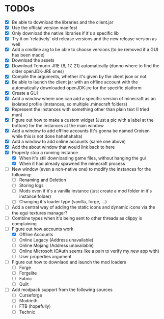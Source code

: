 # TODOs

-   [x] Be able to download the libraries and the client.jar
-   [x] Use the official version manifest
-   [x] Only download the native libraries if it's a specific lib
-   [x] Try it on 'relatively' old release versions and the new release version
        as well
-   [x] Add a cmdline arg to be able to choose versions (to be removed if a GUI
        has been made)
-   [x] Download the assets
-   [x] Download Temurin-JRE {8, 17, 21} automatically (dunno where to find the
        older openJDK-JRE ones)
-   [x] Compile the arguments, whether it's given by the client json or not
-   [x] Be able to launch the client jar with an offline account with the
        automatically downloaded openJDK-jre for the specific platform
-   [x] Create a GUI
-   [x] Add a window where one can add a specific version of minecraft as an
        isolated profile (instances, so multiple .minecraft folders)
-   [x] Represent the instances with something other than plain text (I tried
        man)
-   [x] Figure out how to make a custom widget (Just a pic with a label at the
        bottom) for the instances at the main window
-   [x] Add a window to add offline accounts (It's gonna be named Croisen while
        this is not done hahahahaha)
-   [x] Add a window to add online accounts (same one above)
-   [x] Add the about window that would link back to here
-   [x] Properly stop a running instance
    -   [x] When it's still downloading game files, without hanging the gui
    -   [x] When it had already spawned the minecraft process
-   [ ] New window (even a non-native one) to modify the instances for the
    following:
    -   [ ] Renaming and Deletion
    -   [ ] Storing logs
    -   [ ] Mods even if it's a vanilla instance (just create a mod folder in
        it's instance folder)
    -   [ ] Changing it's loader type (vanilla, forge, ...)
-   [ ] Add a central way of adding the static icons and dynamic icons via the
    the egui textures manager?
-   [ ] Combine types when it's being sent to other threads as clippy is
    complaining
-   [ ] Figure out how accounts work
    -   [x] Offline Accounts
    -   [ ] Online Legacy (Address unavailable)
    -   [ ] Online Mojang (Address unavailable)
    -   [ ] Online Microsoft (OAuth seems like a pain to verify my new app with)
    -   [ ] User properties argument
-   [ ] Figure out how to downlaod and launch the mod loaders
    -   [ ] Forge
    -   [ ] Forgelite
    -   [ ] Fabric
    -   [ ] Quilt
-   [ ] Add modpack support from the following sources
    -   [ ] Curseforge
    -   [ ] Modrinth
    -   [ ] FTB (hopefully)
    -   [ ] Technic
